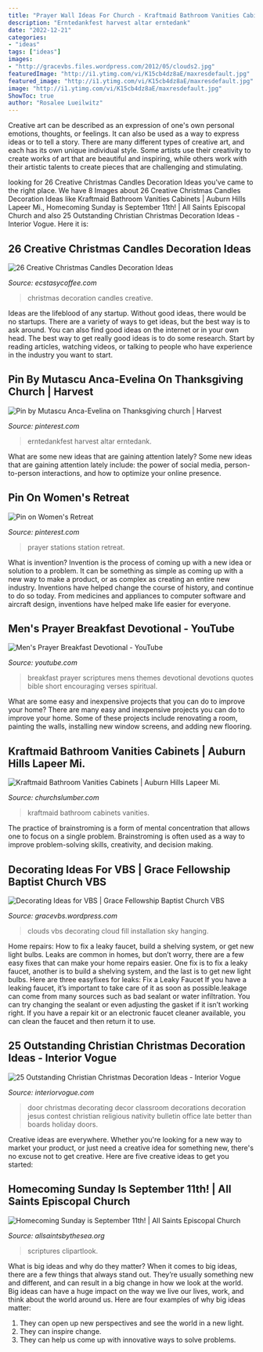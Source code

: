 ```yaml
---
title: "Prayer Wall Ideas For Church - Kraftmaid Bathroom Vanities Cabinets"
description: "Erntedankfest harvest altar erntedank"
date: "2022-12-21"
categories:
- "ideas"
tags: ["ideas"]
images:
- "http://gracevbs.files.wordpress.com/2012/05/clouds2.jpg"
featuredImage: "http://i1.ytimg.com/vi/K15cb4dz8aE/maxresdefault.jpg"
featured_image: "http://i1.ytimg.com/vi/K15cb4dz8aE/maxresdefault.jpg"
image: "http://i1.ytimg.com/vi/K15cb4dz8aE/maxresdefault.jpg"
ShowToc: true
author: "Rosalee Lueilwitz"
---
```



Creative art can be described as an expression of one's own personal emotions, thoughts, or feelings. It can also be used as a way to express ideas or to tell a story. There are many different types of creative art, and each has its own unique individual style. Some artists use their creativity to create works of art that are beautiful and inspiring, while others work with their artistic talents to create pieces that are challenging and stimulating.

	

		
looking for 26 Creative Christmas Candles Decoration Ideas you've came to the right place. We have 8 Images about 26 Creative Christmas Candles Decoration Ideas like Kraftmaid Bathroom Vanities Cabinets | Auburn Hills Lapeer Mi., Homecoming Sunday is September 11th! | All Saints Episcopal Church and also 25 Outstanding Christian Christmas Decoration Ideas - Interior Vogue. Here it is:
		
    
## 26 Creative Christmas Candles Decoration Ideas

<img loading=lazy src="https://i2.wp.com/www.ecstasycoffee.com/wp-content/uploads/2016/11/Christmas-Candles-Decoration-Ideas31.jpg?resize=570%2C760" onerror="this.onerror=null;this.src='https://tse2.mm.bing.net/th?id=OIP.GSaFmuaojS_d9o11zpt_JQHaJ4&amp;pid=15.1';" alt="26 Creative Christmas Candles Decoration Ideas">

_Source: ecstasycoffee.com_

>christmas decoration candles creative. 

	

Ideas are the lifeblood of any startup. Without good ideas, there would be no startups. There are a variety of ways to get ideas, but the best way is to ask around. You can also find good ideas on the internet or in your own head. The best way to get really good ideas is to do some research. Start by reading articles, watching videos, or talking to people who have experience in the industry you want to start.

    
## Pin By Mutascu Anca-Evelina On Thanksgiving Church | Harvest

<img loading=lazy src="https://i.pinimg.com/736x/3f/01/fc/3f01fcedfede075e6662d2a601a10af0.jpg" onerror="this.onerror=null;this.src='https://tse4.mm.bing.net/th?id=OIP.ZgVIe15J533a-iE0PMVoxwHaJ3&amp;pid=15.1';" alt="Pin by Mutascu Anca-Evelina on Thanksgiving church | Harvest">

_Source: pinterest.com_

>erntedankfest harvest altar erntedank. 

	

What are some new ideas that are gaining attention lately?
Some new ideas that are gaining attention lately include: the power of social media, person-to-person interactions, and how to optimize your online presence.

    
## Pin On Women&#039;s Retreat

<img loading=lazy src="https://i.pinimg.com/736x/67/a0/dc/67a0dcfe608f7aef36b1e6ea5feb9a93--prayer-stations-craft-organization.jpg" onerror="this.onerror=null;this.src='https://tse4.mm.bing.net/th?id=OIP.t2dnIngDVzGZ3uAmlQuOfwHaLH&amp;pid=15.1';" alt="Pin on Women&#039;s Retreat">

_Source: pinterest.com_

>prayer stations station retreat. 

	

What is invention?
Invention is the process of coming up with a new idea or solution to a problem. It can be something as simple as coming up with a new way to make a product, or as complex as creating an entire new industry. Inventions have helped change the course of history, and continue to do so today. From medicines and appliances to computer software and aircraft design, inventions have helped make life easier for everyone.

    
## Men&#039;s Prayer Breakfast Devotional - YouTube

<img loading=lazy src="http://i1.ytimg.com/vi/K15cb4dz8aE/maxresdefault.jpg" onerror="this.onerror=null;this.src='https://tse4.mm.bing.net/th?id=OIP.vXBX07cOE0kurE4gmkAmdAHaEK&amp;pid=15.1';" alt="Men&#039;s Prayer Breakfast Devotional - YouTube">

_Source: youtube.com_

>breakfast prayer scriptures mens themes devotional devotions quotes bible short encouraging verses spiritual. 

	

What are some easy and inexpensive projects that you can do to improve your home?
There are many easy and inexpensive projects you can do to improve your home. Some of these projects include renovating a room, painting the walls, installing new window screens, and adding new flooring.

    
## Kraftmaid Bathroom Vanities Cabinets | Auburn Hills Lapeer Mi.

<img loading=lazy src="http://www.churchslumber.com/wp-content/uploads/2016/04/KraftMaid-contemporary-bathroom.jpg" onerror="this.onerror=null;this.src='https://tse4.mm.bing.net/th?id=OIP.DU62R_Mc13nrLqYaO8aEVQHaKa&amp;pid=15.1';" alt="Kraftmaid Bathroom Vanities Cabinets | Auburn Hills Lapeer Mi.">

_Source: churchslumber.com_

>kraftmaid bathroom cabinets vanities. 

	

The practice of brainstroming is a form of mental concentration that allows one to focus on a single problem. Brainstroming is often used as a way to improve problem-solving skills, creativity, and decision making.

    
## Decorating Ideas For VBS | Grace Fellowship Baptist Church VBS

<img loading=lazy src="http://gracevbs.files.wordpress.com/2012/05/clouds2.jpg" onerror="this.onerror=null;this.src='https://tse2.mm.bing.net/th?id=OIP.MkQjyGYs86eKsgepq-qaDAAAAA&amp;pid=15.1';" alt="Decorating Ideas for VBS | Grace Fellowship Baptist Church VBS">

_Source: gracevbs.wordpress.com_

>clouds vbs decorating cloud fill installation sky hanging. 

	

Home repairs: How to fix a leaky faucet, build a shelving system, or get new light bulbs.
Leaks are common in homes, but don’t worry, there are a few easy fixes that can make your home repairs easier. One fix is to fix a leaky faucet, another is to build a shelving system, and the last is to get new light bulbs. Here are three easyfixes for leaks: 
Fix a Leaky Faucet
If you have a leaking faucet, it’s important to take care of it as soon as possible.leakage can come from many sources such as bad sealant or water infiltration. You can try changing the sealant or even adjusting the gasket if it isn’t working right. If you have a repair kit or an electronic faucet cleaner available, you can clean the faucet and then return it to use.

    
## 25 Outstanding Christian Christmas Decoration Ideas - Interior Vogue

<img loading=lazy src="http://interiorvogue.com/wp-content/uploads/2016/09/Christmas-Door-Decorating-Contest.jpg" onerror="this.onerror=null;this.src='https://tse3.mm.bing.net/th?id=OIP.BMPM7b80SZ89U73DmgRpOQHaJ4&amp;pid=15.1';" alt="25 Outstanding Christian Christmas Decoration Ideas - Interior Vogue">

_Source: interiorvogue.com_

>door christmas decorating decor classroom decorations decoration jesus contest christian religious nativity bulletin office late better than boards holiday doors. 

	

Creative ideas are everywhere. Whether you're looking for a new way to market your product, or just need a creative idea for something new, there's no excuse not to get creative. Here are five creative ideas to get you started: 

    
## Homecoming Sunday Is September 11th! | All Saints Episcopal Church

<img loading=lazy src="https://allsaintsbythesea.org/wp-content/uploads/2016/09/homecoming-celebration.jpg" onerror="this.onerror=null;this.src='https://tse3.mm.bing.net/th?id=OIP.BMyiWPfEGsrZjFEvrpFtkQHaLP&amp;pid=15.1';" alt="Homecoming Sunday is September 11th! | All Saints Episcopal Church">

_Source: allsaintsbythesea.org_

>scriptures clipartlook. 

	

What is big ideas and why do they matter?
When it comes to big ideas, there are a few things that always stand out. They’re usually something new and different, and can result in a big change in how we look at the world. Big ideas can have a huge impact on the way we live our lives, work, and think about the world around us. Here are four examples of why big ideas matter: 
1. They can open up new perspectives and see the world in a new light.
2. They can inspire change.
3. They can help us come up with innovative ways to solve problems.

